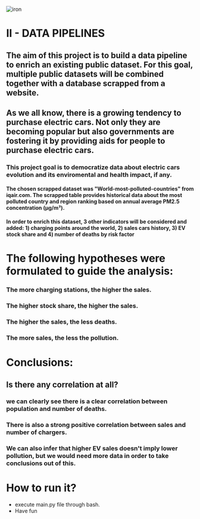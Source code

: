 ![iron](https://coursereport-s3-production.global.ssl.fastly.net/uploads/school/logo/84/original/logo-ironhack-blue.png)

# II - DATA PIPELINES

## The aim of this project is to build a data pipeline to enrich an existing public dataset. For this goal, multiple public datasets will be combined together with a database scrapped from a website.


## As we all know, there is a growing tendency to purchase electric cars. Not only they are becoming popular but also governments are fostering it by providing aids for people to purchase electric cars.

### This project goal is to democratize data about electric cars evolution and its enviromental and health impact, if any.


#### The chosen scrapped dataset was "World-most-polluted-countries" from iqair.com. The scrapped table provides historical data about the most polluted country and region ranking based on annual average PM2.5 concentration (μg/m³).

####  In order to enrich this dataset, 3 other indicators will be considered and added: 1) charging points around the world, 2) sales cars history, 3) EV stock share and 4) number of deaths by risk factor

# The following hypotheses were formulated to guide the analysis:

### The more charging stations, the higher the sales.
### The higher stock share, the higher the sales.
### The higher the sales, the less deaths.
### The more sales, the less the pollution.

# Conclusions:

## Is there any correlation at all?

### we can clearly see there is a clear correlation between population and number of deaths.
### There is also a strong positive correlation between sales and number of chargers.
### We can also infer that higher EV sales doesn't imply lower pollution, but we would need more data in order to take conclusions out of this.


# How to run it?
- execute main.py file through bash.
- Have fun

